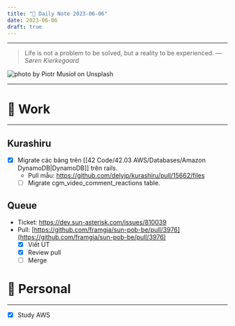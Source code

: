 ```yaml
---
title: "🌱 Daily Note 2023-06-06"
date: 2023-06-06
draft: true
---
```



---

> Life is not a problem to be solved, but a reality to be experienced.
> — <cite>Søren Kierkegaard</cite>

![photo by Piotr Musioł on Unsplash](https://images.unsplash.com/photo-1618415112793-69792c10a293?crop=entropy&cs=srgb&fm=jpg&ixid=M3wzNjM5Nzd8MHwxfHJhbmRvbXx8fHx8fHx8fDE2ODYwMzMzNjZ8&ixlib=rb-4.0.3&q=85&w=500&h=500)

---

# 💼 Work
---
## Kurashiru
- [x] Migrate các bảng trên [[42 Code/42.03 AWS/Databases/Amazon DynamoDB|DynamoDB]] trên rails.
	- Pull mẫu: https://github.com/delyjp/kurashiru/pull/15662/files
	- [ ] Migrate cgm_video_comment_reactions table.

## Queue
- Ticket: https://dev.sun-asterisk.com/issues/810039
- Pull: [https://github.com/framgia/sun-pob-be/pull/3976](https://github.com/framgia/sun-pob-be/pull/3976)
	- [x] Viết UT
	- [x] Review pull
	- [ ] Merge
	
# 🌱 Personal
---
- [x] Study AWS 
